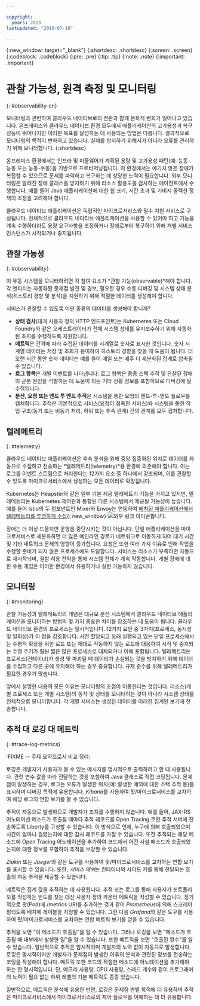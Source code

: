 ```yaml
---

copyright:
  years: 2019
lastupdated: "2019-07-18"

---
```


{:new_window: target="_blank"}
{:shortdesc: .shortdesc}
{:screen: .screen}
{:codeblock: .codeblock}
{:pre: .pre}
{:tip: .tip}
{:note: .note}
{:important: .important}

# 관찰 가능성, 원격 측정 및 모니터링
{: #observability-cn}

모니터링과 관련하여 클라우드 네이티브로의 전환과 함께 문화적 변화가 일어나고 있습니다. 온프레미스와 클라우드 네이티브 환경 모두에서 애플리케이션의 고가용성과 복구 성능이 뛰어나지만 이러한 목표를 달성하는 데 사용되는 방법은 다릅니다. 결과적으로 모니터링의 목적이 변화하고 있습니다. 실패를 방지하기 위해서가 아니라 오류를 관리하기 위해 모니터합니다. 
{:shortdesc}

온프레미스 환경에서는 인프라 및 미들웨어가 계획된 용량 및 고가용성 패턴(예: 능동-능동 또는 능동-수동)을 기반으로 프로비저닝됩니다. 이 환경에서는 예기치 않은 장애가 복잡할 수 있으므로 문제를 파악하고 복구하는 데 상당한 노력이 필요합니다. 외부 모니터링은 알려진 장애 클래스를 방지하기 위해 리소스 활용도를 검사하는 에이전트에서 수행합니다. 예를 들어 Java 애플리케이션에 대한 힙 크기, 시간 초과 및 가비지 콜렉션 정책의 조정을 고려해야 합니다.

클라우드 네이티브 애플리케이션은 독립적인 마이크로서비스와 필수 지원 서비스로 구성됩니다. 전체적으로 클라우드 네이티브 애플리케이션을 사용할 수 있어야 하고 기능을 계속 수행하더라도 용량 요구사항을 조정하거나 장애로부터 복구하기 위해 개별 서비스 인스턴스가 시작되거나 중지됩니다. 

## 관찰 가능성
{: #observability}

이 유동 시스템을 모니터하려면 각 참여 요소가 *관찰 가능(observable)*해야 합니다. 각 엔티티는 자동화된 문제점 발견 및 경보, 필요한 경우 수동 디버깅 및 시스템 상태 분석(히스토리 경향 및 분석)을 지원하기 위해 적절한 데이터를 생성해야 합니다.

서비스가 관찰할 수 있도록 어떤 종류의 데이터를 생성해야 합니까?

* **상태 검사**(대개 사용자 정의 HTTP 엔드포인트)는 Kubernetes 또는 Cloud Foundry와 같은 오케스트레이터가 전체 시스템 상태를 유지보수하기 위해 자동화된 조치를 수행하도록 지원합니다.
* **메트릭**은 간격에 따라 수집된 데이터를 시계열로 숫자로 표시한 것입니다. 숫자 시계열 데이터는 저장 및 조회가 용이하여 히스토리 경향을 찾을 때 도움이 됩니다. 더 오랜 시간 동안 숫자 데이터는 예를 들어 매일 또는 매주 더 세분화된 집계로 압축될 수 있습니다.
* **로그 항목**은 개별 이벤트를 나타냅니다. 로그 항목은 종종 스택 추적 및 관찰된 장애의 근본 원인을 식별하는 데 도움이 되는 기타 상황 정보를 포함하므로 디버깅에 필수적입니다.
* **분산, 요청 또는 엔드 투 엔드 추적**은 시스템을 통한 요청의 엔드-투-엔드 플로우를 캡처합니다. 추적은 기본적으로 서비스(요청이 접촉한 서비스)와 시스템을 통한 작업 구조(동기 또는 비동기 처리, 하위 또는 후속 관계) 간의 관계를 모두 캡처합니다.

## 텔레메트리
{: #telemetry}

클라우드 네이티브 애플리케이션은 후속 분석을 위해 중앙 집중화된 위치로 데이터를 자동으로 수집하고 전송하는 *텔레메트리(telemetry)*용 환경에 의존해야 합니다. 이는 로그를 이벤트 스트림으로 처리한다는 12가지 요소 중 하나에서 강조되며, 이를 관찰할 수 있도록 마이크로서비스에서 생성하는 모든 데이터로 확장됩니다.

Kubernetes는 Heapster와 같은 일부 기본 제공 텔레메트리 기능을 가지고 있지만, 텔레메트리는 Kubernetes 제어판과 통합된 다른 시스템에서 제공될 가능성이 높습니다. 예를 들어 Istio의 두 컴포넌트인 Mixer와 Envoy는 연동하여 [배치된 애플리케이션에서 텔레메트리를 투명하게 수집](https://istio.io/docs/concepts/policies-and-telemetry/){: new_window} ![외부 링크 아이콘](../icons/launch-glyph.svg "외부 링크 아이콘")합니다.

장애는 더 이상 드물지만 운영을 중단시키는 것이 아닙니다. 단일 애플리케이션을 마이크로서비스로 세분화하면 더 많은 메인라인 경로가 네트워크로 이동하게 되어 대기 시간 및 기타 네트워크 문제의 영향이 증가합니다. 요청은 또한 여러 가지 이유로 인해 작업을 수행할 준비가 되지 않은 프로세스에도 도달합니다. 서비스는 리소스가 부족하면 자동으로 재시작되며, 결함 허용 전략을 통해 시스템 전체가 계속 작동합니다. 개별 장애에 대한 수동 개입은 이러한 환경에서 유용하거나 실현 가능하지 않습니다.

## 모니터링
{: #monitoring}

관찰 가능성과 텔레메트리의 개념은 대규모 분산 시스템에서 클라우드 네이티브 애플리케이션을 모니터하는 방법의 몇 가지 중요한 차이를 강조하는 데 도움이 됩니다. 클라우드 네이티브 환경의 프로세스는 일시적입니다. 12가지 요인 중 3가지(프로세스, 동시성 및 일회성)가 이 점을 강조합니다. 사전 할당되고 오래 실행되고 있는 단일 프로세스에서는 수평적 확장을 위한 로드 또는 제대로 작동하지 않는 로드에 대응하여 시작 및 중지되는 수명 주기가 훨씬 짧은 많은 프로세스로 대체되거나 이에 포함됩니다. 텔레메트리는 프로세스(컨테이너)가 생성 및 파괴될 때 데이터가 손실되는 것을 방지하기 위해 데이터를 수집하고 다른 곳에 유지해야 하는 경우 중요합니다. 규제 준수를 위해 텔레메트리가 필요한 경우가 많습니다. 

앞에서 설명한 내용의 모든 이유는 모니터링의 초점이 이동한다는 것입니다. 리소스(개별 프로세스 또는 개별 시스템)의 동작 및 상태를 모니터하는 것이 아니라 시스템 상태를 전체적으로 모니터합니다. 각 개별 서비스는 생성된 데이터를 이러한 집계된 보기에 전송합니다.

## 추적 대 로깅 대 메트릭
{: #trace-log-metrics}

:FIXME -- 주제 요약으로서 비교 정리:

로깅은 개발자가 사용자가 볼 수 있는 메시지를 명시적으로 출력하려고 할 때 사용됩니다. 관련 변수 값을 따라 전달하는 것을 포함하여 Java 클래스로 직접 코딩됩니다. 문제점이 발생하는 경우, 로그는 오류가 발생한 위치(예: 발생한 예외에 대한 스택 추적 등)를 표시하며 디버깅 목적에 유용합니다. *Kibana*를 사용하여 팟/마이크로서비스를 교차하여 해당 로그의 연합 보기를 볼 수 있습니다.

추적이 자동으로 발생하므로 개발자가 조치를 수행하지 않습니다. 예를 들어, JAX-RS 어노테이션 메소드가 호출될 때마다 추적 레코드를 Open Tracing 호환 추적 서버에 전송하도록 Liberty를 구성할 수 있습니다. 이 방식으로 언제, 누구에 의해 호출되었으며 시간이 얼마나 걸렸는지에 대한 감사 레코드를 가질 수 있습니다. 또한 추적되는 해당 메소드에 Open Tracing 어노테이션을 추가하여 코드에서 어떤 사설 메소드가 호출되었는지에 대한 정보를 포함하여 추적을 보강할 수 있습니다. 

*Zipkin* 또는 *Jaeger*와 같은 도구를 사용하여 팟/마이크로서비스를 교차하는 연합 보기를 표시할 수 있습니다. 또한, *서비스 메쉬*는 컨테이너의 사이드 카를 통해 전달되는 호출의 자동 추적을 제공할 수 있습니다.  

메트릭은 집계 값을 추적하는 데 사용됩니다. 추적 또는 로그를 통해 사용자가 포트폴리오를 작성하는 빈도를 찾는 대신 사용자 정의 카운터 메트릭을 작성할 수 있습니다. 정기적으로 팟(Pod)에 /metrics URI를 추가하는 것과 같이 *Prometheus*에 의해 스크레이핑되도록 배치에 레이블을 지정할 수 있습니다. 그런 다음 *Grafana*와 같은 도구를 사용하여 팟/마이크로서비스를 교차하는 연합 메트릭 보기를 얻을 수 있습니다.

추적을 보면 "이 메소드가 호출됨"을 알 수 있습니다. 그러나 로깅을 보면 "메소드가 호출될 때 내부에서 발생한 일"을 알 수 있습니다. 또한 메트릭을 보면 "호출된 횟수"를 알 수 있습니다. 일반적으로 추적은 암시적이며 개발자의 노력 없이 자동으로 발생합니다. 로깅은 명시적이지만 개발자가 문제점이 발생한 이후의 분석과 관련된 정보를 전송하는 코딩을 작성해야 합니다. 메트릭 또한 코드의 적절한 메소드에 어노테이션을 추가해야 하는 한 명시적입니다. 단, 메모리 사용량, CPU 사용량, 스레드 개수와 같이 프로그래머의 노력이 필요 없는 하위 레벨의 기본 메트릭도 종종 있습니다.

일반적으로, 메트릭은 분석에 유용한 반면, 로깅은 문제점 판별 목적에 더 유용하며 추적은 마이크로서비스에서 마이크로서비스로의 제어 플로우를 이해하는 데 더 유용합니다.

